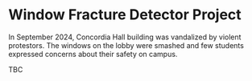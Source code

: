 # Window Fracture Detector Project

In September 2024, Concordia Hall building was vandalized by violent protestors. The windows on the lobby were smashed and few students expressed concerns about their safety on campus.

TBC
